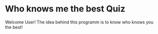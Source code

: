 # Who knows me the best Quiz
Welcome User! 
The idea behind this programm is to know who knows you the best!


